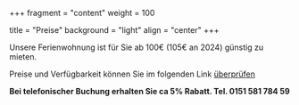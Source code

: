 +++
fragment = "content"
weight = 100

title = "Preise"
background = "light"
align = "center"
+++

Unsere Ferienwohnung ist für Sie ab 100€ (105€ an 2024) günstig zu mieten. 

Preise und Verfügbarkeit können Sie im folgenden Link
[überprüfen](https://www.sauerland.com/sauerland/ukv/house/Brilon-Ferienwohnung-Ferienhaus-Almer-Ferienwohnung-GER00020060005418109)

__Bei telefonischer Buchung erhalten Sie ca 5% Rabatt. Tel. 0151 581 784 59__
